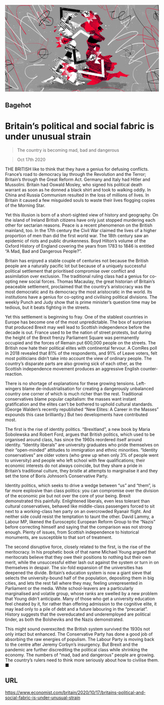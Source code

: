 ![](./images/20201017_BRD000_0.jpg)

## Bagehot

# Britain’s political and social fabric is under unusual strain

> The country is becoming mad, bad and dangerous

> Oct 17th 2020

THE BRITISH like to think that they have a genius for defusing conflicts. France’s road to democracy lay through the Revolution and the Terror; Britain’s through the Great Reform Act. Germany and Italy had Hitler and Mussolini. Britain had Oswald Mosley, who signed his political death warrant as soon as he donned a black shirt and took to walking oddly. In China and Russia Communism resulted in the loss of millions of lives. In Britain it caused a few misguided souls to waste their lives flogging copies of the Morning Star.

Yet this illusion is born of a short-sighted view of history and geography. On the island of Ireland British citizens have only just stopped murdering each other for sectarian reasons. Peace is a recent phenomenon on the British mainland, too. In the 17th century the Civil War claimed the lives of a higher proportion of men than did the first world war. The 18th century saw an epidemic of riots and public drunkenness. Boyd Hilton’s volume of the Oxford History of England covering the years from 1783 to 1846 is entitled “A Mad, Bad and Dangerous People?”.

Britain has enjoyed a stable couple of centuries not because the British people are a naturally pacific lot but because of a uniquely successful political settlement that prioritised compromise over conflict and assimilation over exclusion. The traditional ruling class had a genius for co-opting new social forces. Thomas Macaulay, the great historian of Britain’s peaceable settlement, proclaimed that the country’s aristocracy was the most democratic and its democracy the most aristocratic in the world. Its institutions have a genius for co-opting and civilising political divisions. The weekly Punch and Judy show that is prime minister’s question time may be tedious, but it beats fighting in the streets.

Yet this settlement is beginning to fray. One of the stablest countries in Europe has become one of the most unpredictable. The box of surprises that produced Brexit may well lead to Scottish independence before the decade is out. France used to be the nation of street protests, but during the height of the Brexit frenzy Parliament Square was permanently occupied and the forces of Remain put 600,000 people on the streets. The British now hate their political elites with continental fervour. A ComRes poll in 2018 revealed that 81% of the respondents, and 91% of Leave voters, felt most politicians didn’t take into account the view of ordinary people. The country’s disparate parts are also growing sick of each other, as the Scottish independence movement produces an aggressive English counter-reaction.

There is no shortage of explanations for these growing tensions. Left-wingers blame de-industrialisation for creating a dangerously unbalanced country one corner of which is much richer than the rest. Traditional conservatives blame popular capitalism: the masses want instant gratification and the elites can’t be bothered to uphold cultural standards. (George Walden’s recently republished “New Elites: A Career in the Masses” expounds this case brilliantly.) But two developments have contributed most.

The first is the rise of identity politics. “Brexitland”, a new book by Maria Sobolewska and Robert Ford, argues that British politics, which used to be organised around class, has since the 1960s reordered itself around identity. “Identity liberals” are university graduates who pride themselves on their “open-minded” attitudes to immigration and ethnic minorities. “Identity conservatives” are older voters (who grew up when only 3% of people went to university) and people who left school with few qualifications; their economic interests do not always coincide, but they share a pride in Britain’s traditional culture, they bristle at attempts to marginalise it and they set the tone of Boris Johnson’s Conservative Party.

Identity politics, which seeks to drive a wedge between “us” and “them”, is far more explosive than class politics: you can compromise over the division of the economic pie but not over the core of your being. Brexit demonstrated this painfully. Enlightened liberals, even less tolerant than cultural conservatives, behaved like middle-class passengers forced to sit next to a working-class hen party on an overcrowded Ryanair flight. And neither side could resist the temptation to taunt the other. David Lammy, a Labour MP, likened the Eurosceptic European Reform Group to the “Nazis” before correcting himself and saying that the comparison was not strong enough. Plenty of issues, from Scottish independence to historical monuments, are susceptible to that sort of treatment.

The second disruptive force, closely related to the first, is the rise of the meritocracy. In his prophetic book of that name Michael Young argued that meritocrats believe that they owe their positions to nothing but their own merit, while the unsuccessful either lash out against the system or turn in on themselves in despair. The six-fold expansion of the universities has deepened the divide. Britain’s education system is now a giant sieve that selects the university-bound half of the population, depositing them in big cities, and lets the rest fall where they may, feeling unrepresented in Parliament or the media. White school-leavers are a particularly marginalised and volatile group, whose ranks are swelled by a new problem that Young didn’t anticipate. Many of those who get a university education feel cheated by it, for rather than offering admission to the cognitive elite, it may lead only to a pile of debt and a future labouring in the “precariat”. History suggests that the overeducated and underemployed are political tinder, as both the Bolsheviks and the Nazis demonstrated.

This might sound overexcited: the British system survived the 1930s not only intact but enhanced. The Conservative Party has done a good job of absorbing the raw energies of populism. The Labour Party is moving back to the centre after Jeremy Corbyn’s insurgency. But Brexit and the pandemic are further discrediting the political class while shrinking the economy. The numbers of “mad, bad and dangerous” people are growing. The country’s rulers need to think more seriously about how to civilise them. ■

## URL

https://www.economist.com/britain/2020/10/17/britains-political-and-social-fabric-is-under-unusual-strain
